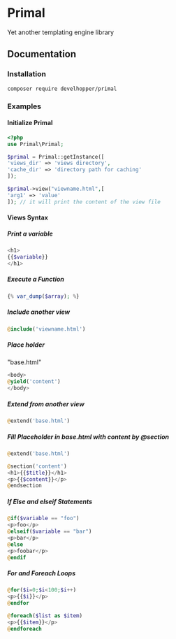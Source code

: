# Primal

Yet another templating engine library

## Documentation

### Installation

```
composer require develhopper/primal
```

### Examples

#### Initialize Primal

```php
<?php
use Primal\Primal;

$primal = Primal::getInstance([
'views_dir' => 'views directory',
'cache_dir' => 'directory path for caching'
]);

$primal->view("viewname.html",[
'arg1' => 'value'
]); // it will print the content of the view file 
```

#### Views Syntax

##### Print a variable
```php
<h1>
{{$variable}}
</h1>
```

##### Execute a Function

```php
{% var_dump($array); %}
```

##### Include another view

```php
@include('viewname.html')
```

##### Place holder
"base.html"
```php
<body>
@yield('content')
</body>
```

##### Extend from another view

```php
@extend('base.html')
```

##### Fill Placeholder in base.html with content by @section
```php
@extend('base.html')

@section('content')
<h1>{{$title}}</h1>
<p>{{$content}}</p>
@endsection
```

##### If Else and elseif Statements

```php
@if($variable == "foo")
<p>foo</p>
@elseif($variable == "bar")
<p>bar</p>
@else
<p>foobar</p>
@endif
```

##### For and Foreach Loops

```php
@for($i=0;$i<100;$i++)
<p>{{$i}}</p>
@endfor

@foreach($list as $item)
<p>{{$item}}</p>
@endforeach
```


